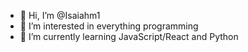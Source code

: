 - 👋 Hi, I’m @Isaiahm1
- 👀 I’m interested in everything programming
- 🌱 I’m currently learning JavaScript/React and Python


<!---
Isaiahm1/Isaiahm1 is a ✨ special ✨ repository because its `README.md` (this file) appears on your GitHub profile.
You can click the Preview link to take a look at your changes.
--->
